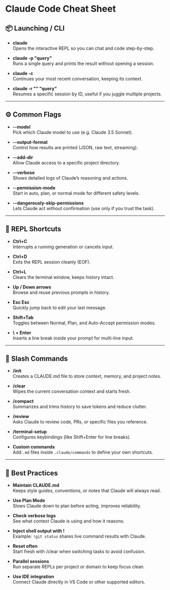 # Claude Code Cheat Sheet

## 📦 Launching / CLI

- **claude**  
  Opens the interactive REPL so you can chat and code step-by-step.

- **claude -p "query"**  
  Runs a single query and prints the result without opening a session.

- **claude -c**  
  Continues your most recent conversation, keeping its context.

- **claude -r "<session-id>" "query"**  
  Resumes a specific session by ID, useful if you juggle multiple projects.

---

## ⚙️ Common Flags

- **--model <name>**  
  Pick which Claude model to use (e.g. Claude 3.5 Sonnet).

- **--output-format <fmt>**  
  Control how results are printed (JSON, raw text, streaming).

- **--add-dir <path>**  
  Allow Claude access to a specific project directory.

- **--verbose**  
  Shows detailed logs of Claude’s reasoning and actions.

- **--permission-mode <mode>**  
  Start in auto, plan, or normal mode for different safety levels.

- **--dangerously-skip-permissions**  
  Lets Claude act without confirmation (use only if you trust the task).

---

## 🔧 REPL Shortcuts

- **Ctrl+C**  
  Interrupts a running generation or cancels input.

- **Ctrl+D**  
  Exits the REPL session cleanly (EOF).

- **Ctrl+L**  
  Clears the terminal window, keeps history intact.

- **Up / Down arrows**  
  Browse and reuse previous prompts in history.

- **Esc Esc**  
  Quickly jump back to edit your last message.

- **Shift+Tab**  
  Toggles between Normal, Plan, and Auto-Accept permission modes.

- **\ + Enter**  
  Inserts a line break inside your prompt for multi-line input.

---

## 🚀 Slash Commands

- **/init**  
  Creates a CLAUDE.md file to store context, memory, and project notes.

- **/clear**  
  Wipes the current conversation context and starts fresh.

- **/compact**  
  Summarizes and trims history to save tokens and reduce clutter.

- **/review**  
  Asks Claude to review code, PRs, or specific files you reference.

- **/terminal-setup**  
  Configures keybindings (like Shift+Enter for line breaks).

- **Custom commands**  
  Add `.md` files inside `.claude/commands` to define your own shortcuts.

---

## 🧠 Best Practices

- **Maintain CLAUDE.md**  
  Keeps style guides, conventions, or notes that Claude will always read.

- **Use Plan Mode**  
  Slows Claude down to plan before acting, improves reliability.

- **Check verbose logs**  
  See what context Claude is using and how it reasons.

- **Inject shell output with !**  
  Example: `!git status` shares live command results with Claude.

- **Reset often**  
  Start fresh with /clear when switching tasks to avoid confusion.

- **Parallel sessions**  
  Run separate REPLs per project or domain to keep focus clean.

- **Use IDE integration**  
  Connect Claude directly in VS Code or other supported editors.
